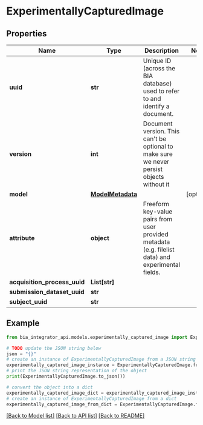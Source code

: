 # ExperimentallyCapturedImage


## Properties

Name | Type | Description | Notes
------------ | ------------- | ------------- | -------------
**uuid** | **str** | Unique ID (across the BIA database) used to refer to and identify a document. | 
**version** | **int** | Document version. This can&#39;t be optional to make sure we never persist objects without it | 
**model** | [**ModelMetadata**](ModelMetadata.md) |  | [optional] 
**attribute** | **object** | Freeform key-value pairs from user provided metadata (e.g. filelist data) and experimental fields. | 
**acquisition_process_uuid** | **List[str]** |  | 
**submission_dataset_uuid** | **str** |  | 
**subject_uuid** | **str** |  | 

## Example

```python
from bia_integrator_api.models.experimentally_captured_image import ExperimentallyCapturedImage

# TODO update the JSON string below
json = "{}"
# create an instance of ExperimentallyCapturedImage from a JSON string
experimentally_captured_image_instance = ExperimentallyCapturedImage.from_json(json)
# print the JSON string representation of the object
print(ExperimentallyCapturedImage.to_json())

# convert the object into a dict
experimentally_captured_image_dict = experimentally_captured_image_instance.to_dict()
# create an instance of ExperimentallyCapturedImage from a dict
experimentally_captured_image_from_dict = ExperimentallyCapturedImage.from_dict(experimentally_captured_image_dict)
```
[[Back to Model list]](../README.md#documentation-for-models) [[Back to API list]](../README.md#documentation-for-api-endpoints) [[Back to README]](../README.md)


